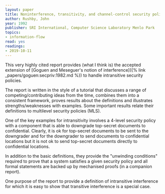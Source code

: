 ```yaml
---
layout: paper
title: Noninterference, transitivity, and channel-control security policies
author: Rushby, John
year: 1992
publisher: SRI International, Computer Science Laboratory Menlo Park
topics:
- information-flow
read: yes
readings:
- 2019-10-11
---
```


This very highly cited report provides (what I think is) the accepted extension of [Goguen and Meseguer's notion of interference]({% link _papers/goguen:secpriv:1982.md %}) to handle intransitive security policies.

The report is written in the style of a tutorial that discusses a range of competing/contributing ideas from the time, combines them into a consistent framework, proves results about the definitions and illustrates strengths/weaknesses with examples.
Some important results relate their definitions to multilevel security policies (MLS).

One of the key examples for intransitivity involves a 4-level security policy with a component that is able to downgrade top-secret documents to confidential.
Clearly, it is ok for top-secret documents to be sent to the downgrader and for the downgrader to send documents to confidential locations but it is not ok to send top-secret documents directly to confidential locations.

In addition to the basic definitions, they provide the "unwinding conditions" required to prove that a system satisfies a given security policy and all formal statements are backed up by mechanised proofs (in a companion report).

One purpose of the report to provide a definition of intransitive interference for which it is easy to show that transitive interference is a special case.